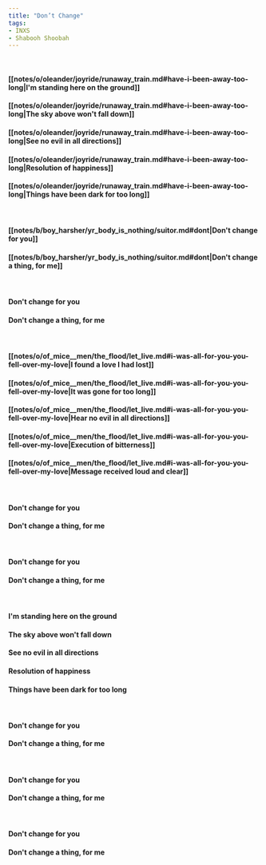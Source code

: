 ```yaml
---
title: "Don’t Change"
tags:
- INXS
- Shabooh Shoobah
---
```

&nbsp;
#### [[notes/o/oleander/joyride/runaway_train.md#have-i-been-away-too-long|I'm standing here on the ground]]
#### [[notes/o/oleander/joyride/runaway_train.md#have-i-been-away-too-long|The sky above won't fall down]]
#### [[notes/o/oleander/joyride/runaway_train.md#have-i-been-away-too-long|See no evil in all directions]]
#### [[notes/o/oleander/joyride/runaway_train.md#have-i-been-away-too-long|Resolution of happiness]]
#### [[notes/o/oleander/joyride/runaway_train.md#have-i-been-away-too-long|Things have been dark for too long]]
&nbsp;
#### [[notes/b/boy_harsher/yr_body_is_nothing/suitor.md#dont|Don't change for you]]
#### [[notes/b/boy_harsher/yr_body_is_nothing/suitor.md#dont|Don't change a thing, for me]]
&nbsp;
#### Don't change for you
#### Don't change a thing, for me
&nbsp;
#### [[notes/o/of_mice__men/the_flood/let_live.md#i-was-all-for-you-you-fell-over-my-love|I found a love I had lost]]
#### [[notes/o/of_mice__men/the_flood/let_live.md#i-was-all-for-you-you-fell-over-my-love|It was gone for too long]]
#### [[notes/o/of_mice__men/the_flood/let_live.md#i-was-all-for-you-you-fell-over-my-love|Hear no evil in all directions]]
#### [[notes/o/of_mice__men/the_flood/let_live.md#i-was-all-for-you-you-fell-over-my-love|Execution of bitterness]]
#### [[notes/o/of_mice__men/the_flood/let_live.md#i-was-all-for-you-you-fell-over-my-love|Message received loud and clear]]
&nbsp;
#### Don't change for you
#### Don't change a thing, for me
&nbsp;
#### Don't change for you
#### Don't change a thing, for me
&nbsp;
#### I'm standing here on the ground
#### The sky above won't fall down
#### See no evil in all directions
#### Resolution of happiness
#### Things have been dark for too long
&nbsp;
#### Don't change for you
#### Don't change a thing, for me
&nbsp;
#### Don't change for you
#### Don't change a thing, for me
&nbsp;
#### Don't change for you
#### Don't change a thing, for me
